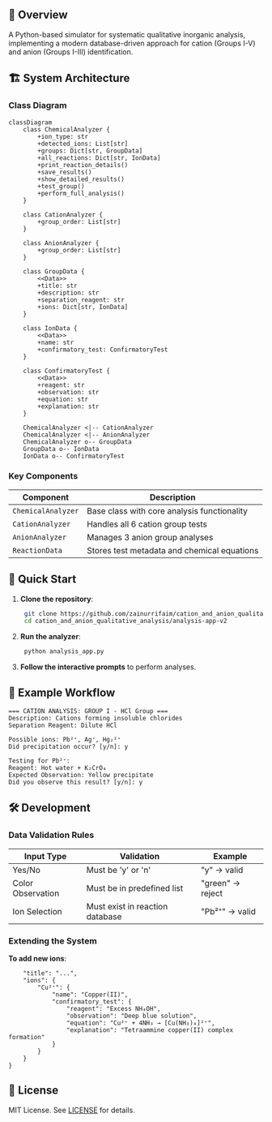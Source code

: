 ## 📌 Overview
A Python-based simulator for systematic qualitative inorganic analysis, implementing a modern database-driven approach for cation (Groups I-V) and anion (Groups I-III) identification.

## 🏗️ System Architecture

### Class Diagram
```mermaid
classDiagram
    class ChemicalAnalyzer {
        +ion_type: str
        +detected_ions: List[str]
        +groups: Dict[str, GroupData]
        +all_reactions: Dict[str, IonData]
        +print_reaction_details()
        +save_results()
        +show_detailed_results()
        +test_group()
        +perform_full_analysis()
    }

    class CationAnalyzer {
        +group_order: List[str]
    }

    class AnionAnalyzer {
        +group_order: List[str]
    }

    class GroupData {
        <<Data>>
        +title: str
        +description: str
        +separation_reagent: str
        +ions: Dict[str, IonData]
    }

    class IonData {
        <<Data>>
        +name: str
        +confirmatory_test: ConfirmatoryTest
    }

    class ConfirmatoryTest {
        <<Data>>
        +reagent: str
        +observation: str
        +equation: str
        +explanation: str
    }

    ChemicalAnalyzer <|-- CationAnalyzer
    ChemicalAnalyzer <|-- AnionAnalyzer
    ChemicalAnalyzer o-- GroupData
    GroupData o-- IonData
    IonData o-- ConfirmatoryTest
```

### Key Components
| Component           | Description                                |
|---------------------|--------------------------------------------|
| `ChemicalAnalyzer`  | Base class with core analysis functionality|
| `CationAnalyzer`    | Handles all 6 cation group tests           |
| `AnionAnalyzer`     | Manages 3 anion group analyses             |
| `ReactionData`      | Stores test metadata and chemical equations|

## 🚀 Quick Start
1. **Clone the repository**:
   ```bash
    git clone https://github.com/zainurrifaim/cation_and_anion_qualitative_analysis.git
    cd cation_and_anion_qualitative_analysis/analysis-app-v2
   ```

2. **Run the analyzer**:
   ```bash
    python analysis_app.py
   ```

3. **Follow the interactive prompts** to perform analyses.

## 🧪 Example Workflow
```text
=== CATION ANALYSIS: GROUP I - HCl Group ===
Description: Cations forming insoluble chlorides
Separation Reagent: Dilute HCl

Possible ions: Pb²⁺, Ag⁺, Hg₂²⁺
Did precipitation occur? [y/n]: y

Testing for Pb²⁺:
Reagent: Hot water + K₂CrO₄
Expected Observation: Yellow precipitate
Did you observe this result? [y/n]: y
```

## 🛠️ Development

### Data Validation Rules
| Input Type       | Validation                      | Example          |
|------------------|---------------------------------|------------------|
| Yes/No           | Must be 'y' or 'n'              | "y" → valid      |
| Color Observation| Must be in predefined list      | "green" → reject |
| Ion Selection    | Must exist in reaction database | "Pb²⁺" → valid   |

### Extending the System
**To add new ions**:
```"Group II": {
    "title": "...",
    "ions": {
        "Cu²⁺": {
            "name": "Copper(II)",
            "confirmatory_test": {
                "reagent": "Excess NH₄OH",
                "observation": "Deep blue solution",
                "equation": "Cu²⁺ + 4NH₃ → [Cu(NH₃)₄]²⁺",
                "explanation": "Tetraammine copper(II) complex formation"
            }
        }
    }
}
```

## 📜 License
MIT License. See [LICENSE](LICENSE) for details.
```
